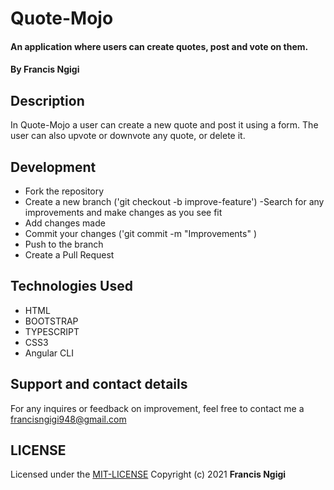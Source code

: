 # Quote-Mojo
#### An application where users can create quotes, post and vote on them.
#### By Francis Ngigi
## Description
In Quote-Mojo a user can create a new quote and post it using a form. The user can also upvote or downvote any quote, or delete it.

## Development
- Fork the repository
- Create a new branch ('git checkout -b improve-feature')
-Search for any improvements and make changes as you see fit
- Add changes made
- Commit your changes ('git commit -m "Improvements" )
- Push to the branch
- Create a Pull Request
## Technologies Used

* HTML
* BOOTSTRAP
* TYPESCRIPT
* CSS3
* Angular CLI
## Support and contact details

For any inquires or feedback on improvement, feel free to contact me a francisngigi948@gmail.com

## LICENSE
Licensed under the [MIT-LICENSE](LICENSE.txt)
    Copyright (c) 2021 **Francis Ngigi**